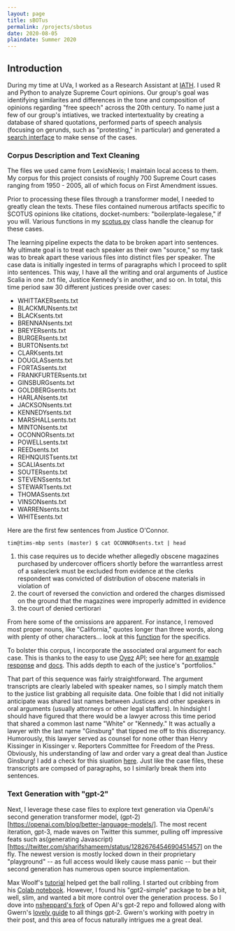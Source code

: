 ```yaml
---
layout: page
title: sBOTus
permalink: /projects/sbotus
date: 2020-08-05
plaindate: Summer 2020
---
```


## Introduction

During my time at UVa, I worked as a Research Assistant at [IATH](https://iath.virginia.edu). I used R and Python to analyze Supreme Court opinions. Our group's goal was identifying similarites and differences in the tone and composition of opinions regarding "free speech" across the 20th century. To name just a few of our group's intiatives, we tracked intertextuality by creating a database of shared quotations, performed parts of speech analysis (focusing on gerunds, such as "protesting," in particular) and generated a [search interface](http://freespeech.iath.virginia.edu/FOS_searchKey.html) to make sense of the cases. 

### Corpus Description and Text Cleaning

The files we used came from LexisNexis; I maintain local access to them. My corpus for this project consists of roughly 700 Supreme Court cases ranging from 1950 - 2005, all of which focus on First Amendment issues.

Prior to processing these files through a transformer model, I needed to greatly clean the texts. These files contained numerous artifacts specific to SCOTUS opinions like citations, docket-numbers: "boilerplate-legalese," if you will. Various functions in my [scotus.py](https://github.com/timschott/kratos/blob/master/scotus.py#L258) class handle the cleanup for these cases.

The learning pipeline expects the data to be broken apart into sentences. My ultimate goal is to treat each speaker as their own "source," so my task was to break apart these various files into distinct files per speaker. The case data is initially ingested in terms of paragraphs which I proceed to split into sentences. This way, I have all the writing and oral arguments of Justice Scalia in one .txt file, Justice Kennedy's in another, and so on. In total, this time period saw 30 different justices preside over cases: 

*	WHITTAKERsents.txt
*	BLACKMUNsents.txt
*	BLACKsents.txt
*	BRENNANsents.txt
*	BREYERsents.txt
*	BURGERsents.txt
*	BURTONsents.txt
*	CLARKsents.txt
*	DOUGLASsents.txt
*	FORTASsents.txt
*	FRANKFURTERsents.txt
*	GINSBURGsents.txt
*	GOLDBERGsents.txt
*	HARLANsents.txt
*	JACKSONsents.txt
*	KENNEDYsents.txt
*	MARSHALLsents.txt
*	MINTONsents.txt
*	OCONNORsents.txt
*	POWELLsents.txt
*	REEDsents.txt
*	REHNQUISTsents.txt
*	SCALIAsents.txt
*	SOUTERsents.txt
*	STEVENSsents.txt
*	STEWARTsents.txt
*	THOMASsents.txt
*	VINSONsents.txt
*	WARRENsents.txt
*	WHITEsents.txt

Here are the first few sentences from Justice O'Connor.

```
tim@tims-mbp sents (master) $ cat OCONNORsents.txt | head
```
1. this case requires us to decide whether allegedly obscene magazines purchased by undercover officers shortly before the warrantless arrest of a salesclerk must be excluded from evidence at the clerks respondent was convicted of distribution of obscene materials in violation of
2. the court of reversed the conviction and ordered the charges dismissed on the ground that the magazines were improperly admitted in evidence
3. the court of denied certiorari

From here some of the omissions are apparent. For instance, I removed most proper nouns, like "California," quotes longer than three words, along with plenty of other characters... look at this [function](https://github.com/timschott/kratos/blob/master/scotus.py#L101) for the specifics.  

To bolster this corpus, I incorporate the associated oral argument for each case. This is thanks to the easy to use [Oyez](https://www.oyez.org/) API; see here for [an example response](https://api.oyez.org/cases/1963/449) and [docs](https://github.com/walkerdb/supreme_court_transcripts#oyez-api). This adds depth to each of the justice's "portfolios."

That part of this sequence was fairly straightforward. The argument transcripts are clearly labeled with speaker names, so I simply match them to the justice list grabbing all requisite data. One foible that I did not initially anticipate was shared last names between Justices and other speakers in oral arguments (usually attorneys or other legal staffers). In hindsight I should have figured that there would be a lawyer across this time period that shared a common last name "White" or "Kennedy." It was actually a lawyer with the last name "Ginsburg" that tipped me off to this discrepancy. Humorously, this lawyer served as counsel for none other than Henry Kissinger in Kissinger v. Reporters Committee for Freedom of the Press. Obviously, his understanding of law and order vary a great deal than Justice Ginsburg! I add a check for this siuation [here](https://github.com/timschott/kratos/blob/master/scotus.py#L594). Just like the case files, these transcripts are compsed of paragraphs, so I similarly break them into sentences.

### Text Generation with "gpt-2"

Next, I leverage these case files to explore text generation via OpenAi's second generation transformer model, (gpt-2)[https://openai.com/blog/better-language-models/]. The most recent iteration, gpt-3, made waves on Twitter this summer, pulling off impressive feats such as(generating Javascript)[https://twitter.com/sharifshameem/status/1282676454690451457] on the fly. The newest version is mostly locked down in their proprietary "playground" -- as full access would likely cause mass panic -- but their second generation has numerous open source implementation. 

Max Woolf's [tutorial](https://minimaxir.com/2020/01/twitter-gpt2-bot/) helped get the ball rolling. I started out cribbing from his [Colab notebook](https://colab.research.google.com/drive/1VLG8e7YSEwypxU-noRNhsv5dW4NfTGce). However, I found his "gpt2-simple" package to be a bit, well, slim, and wanted a bit more control over the generation process. So I dove into [nsheppard's fork](https://github.com/nshepperd/gpt-2) of Open AI's gpt-2 repo and followed along with Gwern's [lovely guide](https://www.gwern.net/GPT-2) to all things gpt-2. Gwern's working with poetry in their post, and this area of focus naturally intrigues me a great deal.
